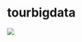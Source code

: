 # tourbigdata

<div>
<img src="https://user-images.githubusercontent.com/55614265/87290258-babcd780-c538-11ea-98b2-683c259fd47d.png">
</div>
